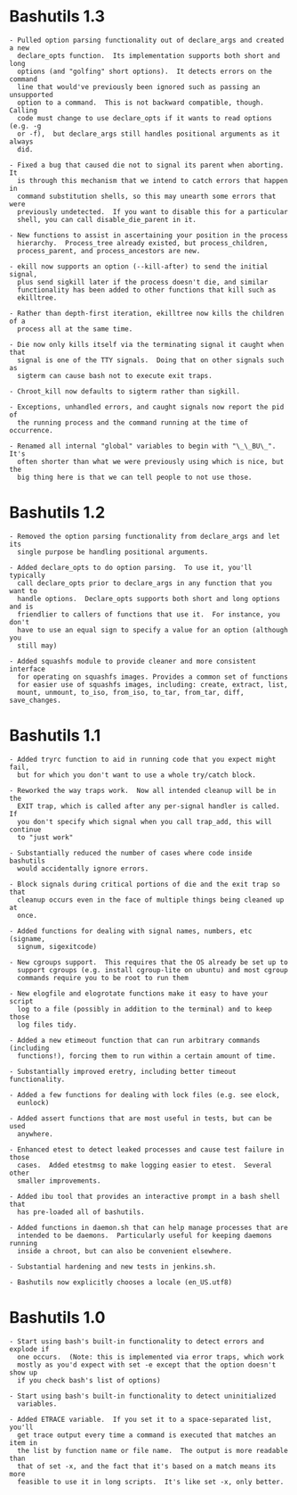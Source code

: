 # Bashutils 1.3

    - Pulled option parsing functionality out of declare_args and created a new
      declare_opts function.  Its implementation supports both short and long
      options (and "golfing" short options).  It detects errors on the command
      line that would've previously been ignored such as passing an unsupported
      option to a command.  This is not backward compatible, though.  Calling
      code must change to use declare_opts if it wants to read options (e.g. -g
      or -f),  but declare_args still handles positional arguments as it always
      did.

    - Fixed a bug that caused die not to signal its parent when aborting.  It
      is through this mechanism that we intend to catch errors that happen in
      command substitution shells, so this may unearth some errors that were
      previously undetected.  If you want to disable this for a particular
      shell, you can call disable_die_parent in it.

    - New functions to assist in ascertaining your position in the process
      hierarchy.  Process_tree already existed, but process_children,
      process_parent, and process_ancestors are new.

    - ekill now supports an option (--kill-after) to send the initial signal,
      plus send sigkill later if the process doesn't die, and similar
      functionality has been added to other functions that kill such as
      ekilltree.

    - Rather than depth-first iteration, ekilltree now kills the children of a
      process all at the same time.

    - Die now only kills itself via the terminating signal it caught when that
      signal is one of the TTY signals.  Doing that on other signals such as
      sigterm can cause bash not to execute exit traps.

    - Chroot_kill now defaults to sigterm rather than sigkill.

    - Exceptions, unhandled errors, and caught signals now report the pid of
      the running process and the command running at the time of occurrence.

    - Renamed all internal "global" variables to begin with "\_\_BU\_".  It's
      often shorter than what we were previously using which is nice, but the
      big thing here is that we can tell people to not use those.

# Bashutils 1.2

    - Removed the option parsing functionality from declare_args and let its
      single purpose be handling positional arguments.

    - Added declare_opts to do option parsing.  To use it, you'll typically
      call declare_opts prior to declare_args in any function that you want to
      handle options.  Declare_opts supports both short and long options and is
      friendlier to callers of functions that use it.  For instance, you don't
      have to use an equal sign to specify a value for an option (although you
      still may)

    - Added squashfs module to provide cleaner and more consistent interface
      for operating on squashfs images. Provides a common set of functions 
      for easier use of squashfs images, including: create, extract, list,
      mount, unmount, to_iso, from_iso, to_tar, from_tar, diff, save_changes.


# Bashutils 1.1

    - Added tryrc function to aid in running code that you expect might fail,
      but for which you don't want to use a whole try/catch block.

    - Reworked the way traps work.  Now all intended cleanup will be in the
      EXIT trap, which is called after any per-signal handler is called.  If
      you don't specify which signal when you call trap_add, this will continue
      to "just work"

    - Substantially reduced the number of cases where code inside bashutils
      would accidentally ignore errors.

    - Block signals during critical portions of die and the exit trap so that
      cleanup occurs even in the face of multiple things being cleaned up at
      once.

    - Added functions for dealing with signal names, numbers, etc (signame,
      signum, sigexitcode)

    - New cgroups support.  This requires that the OS already be set up to
      support cgroups (e.g. install cgroup-lite on ubuntu) and most cgroup
      commands require you to be root to run them

    - New elogfile and elogrotate functions make it easy to have your script
      log to a file (possibly in addition to the terminal) and to keep those
      log files tidy.

    - Added a new etimeout function that can run arbitrary commands (including
      functions!), forcing them to run within a certain amount of time.

    - Substantially improved eretry, including better timeout functionality.

    - Added a few functions for dealing with lock files (e.g. see elock,
      eunlock)

    - Added assert functions that are most useful in tests, but can be used
      anywhere.

    - Enhanced etest to detect leaked processes and cause test failure in those
      cases.  Added etestmsg to make logging easier to etest.  Several other
      smaller improvements.

    - Added ibu tool that provides an interactive prompt in a bash shell that
      has pre-loaded all of bashutils.

    - Added functions in daemon.sh that can help manage processes that are
      intended to be daemons.  Particularly useful for keeping daemons running
      inside a chroot, but can also be convenient elsewhere.

    - Substantial hardening and new tests in jenkins.sh.

    - Bashutils now explicitly chooses a locale (en_US.utf8)


# Bashutils 1.0

    - Start using bash's built-in functionality to detect errors and explode if
      one occurs.  (Note: this is implemented via error traps, which work
      mostly as you'd expect with set -e except that the option doesn't show up
      if you check bash's list of options)

    - Start using bash's built-in functionality to detect uninitialized
      variables.

    - Added ETRACE variable.  If you set it to a space-separated list, you'll
      get trace output every time a command is executed that matches an item in
      the list by function name or file name.  The output is more readable than
      that of set -x, and the fact that it's based on a match means its more
      feasible to use it in long scripts.  It's like set -x, only better.
